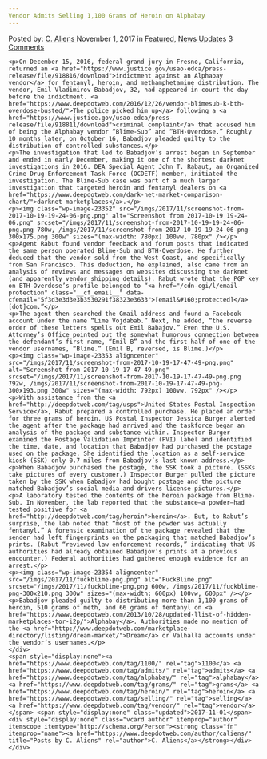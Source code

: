 ```yaml
---
Vendor Admits Selling 1,100 Grams of Heroin on Alphabay
---
```

<article class="post-listing post-23346 post type-post status-publish format-standard has-post-thumbnail hentry  tag-6071 tag-admits tag-alphabay tag-grams tag-heroin tag-selling tag-vendor">
    <div class="post-inner">
        <span>Posted by: <a href="https://www.deepdotweb.com/author/caliens/" title="">C. Aliens </a></span>
    <span>November 1, 2017</span>
    <span>in <a href="https://www.deepdotweb.com/category/deepdot-news/" rel="category tag">Featured</a>, <a href="https://www.deepdotweb.com/category/news-updates/" rel="category tag">News Updates</a></span>
    <span><a href="https://www.deepdotweb.com/2017/11/01/vendor-admits-selling-1100-grams-heroin-alphabay/#comments">3 Comments</a></span>
    </p>
    <div class="clear"></div>
    
    <p>On December 15, 2016, federal grand jury in Fresno, California, returned an <a href="https://www.justice.gov/usao-edca/press-release/file/918816/download">indictment against an Alphabay vendor</a> for fentanyl, heroin, and methamphetamine distribution. The vendor, Emil Vladimirov Babadjov, 32, had appeared in court the day before the indictment. <a href="https://www.deepdotweb.com/2016/12/26/vendor-blimesub-k-bth-overdose-busted/">The police picked him up</a> following a <a href="https://www.justice.gov/usao-edca/press-release/file/918811/download">criminal complaint</a> that accused him of being the Alphabay vendor “Blime-Sub” and “BTH-Overdose.” Roughly 10 months later, on October 16, Babadjov pleaded guilty to the distribution of controlled substances.</p>
    <p>The investigation that led to Babadjov’s arrest began in September and ended in early December, making it one of the shortest darknet investigations in 2016. DEA Special Agent John T. Rabaut, an Organized Crime Drug Enforcement Task Force (OCDETF) member, initiated the investigation. The Blime-Sub case was part of a much larger investigation that targeted heroin and fentanyl dealers on <a href="https://www.deepdotweb.com/dark-net-market-comparison-chart/">darknet marketplaces</a>.</p>
    <p><img class="wp-image-23352" src="/imgs/2017/11/screenshot-from-2017-10-19-19-24-06-png.png" alt="Screenshot from 2017-10-19 19-24-06.png" srcset="/imgs/2017/11/screenshot-from-2017-10-19-19-24-06-png.png 780w, /imgs/2017/11/screenshot-from-2017-10-19-19-24-06-png-300x175.png 300w" sizes="(max-width: 780px) 100vw, 780px" /></p>
    <p>Agent Rabut found vendor feedback and forum posts that indicated the same person operated Blime-Sub and BTH-Overdose. He further deduced that the vendor sold from the West Coast, and specifically from San Francisco. This deduction, he explained, also came from an analysis of reviews and messages on websites discussing the darknet (and apparently vendor shipping details). Rabut wrote that the PGP key on BTH-Overdose’s profile belonged to “<a href="/cdn-cgi/l/email-protection" class="__cf_email__" data-cfemail="5f3d3e3d3e3b3530291f38323e3633">[email&#160;protected]</a>[dot]com.”</p>
    <p>The agent then searched the Gmail address and found a Facebook account under the name “Lime Vojdabab.” Next, he added, “the reverse order of these letters spells out Emil Babajov.” Even the U.S. Attorney’s Office pointed out the somewhat humorous connection between the defendant’s first name, “Emil B” and the first half of one of the vendor usernames, “Blime.” (Emil B, reversed, is Blime.)</p>
    <p><img class="wp-image-23353 aligncenter" src="/imgs/2017/11/screenshot-from-2017-10-19-17-47-49-png.png" alt="Screenshot from 2017-10-19 17-47-49.png" srcset="/imgs/2017/11/screenshot-from-2017-10-19-17-47-49-png.png 792w, /imgs/2017/11/screenshot-from-2017-10-19-17-47-49-png-300x193.png 300w" sizes="(max-width: 792px) 100vw, 792px" /></p>
    <p>With assistance from the <a href="http://deepdotweb.com/tag/usps">United States Postal Inspection Service</a>, Rabut prepared a controlled purchase. He placed an order for three grams of heroin. US Postal Inspector Jessica Burger alerted the agent after the package had arrived and the taskforce began an analysis of the package and substance within. Inspector Burger examined the Postage Validation Imprinter (PVI) label and identified the time, date, and location that Babadjov had purchased the postage used on the package. She identified the location as a self-service kiosk (SSK) only 0.7 miles from Babadjov’s last known address.</p>
    <p>When Babadjov purchased the postage, the SSK took a picture. (SSKs take pictures of every customer.) Inspector Burger pulled the picture taken by the SSK when Babadjov had bought postage and the picture matched Babadjov’s social media and drivers license pictures.</p>
    <p>A laboratory tested the contents of the heroin package from Blime-Sub. In November, the lab reported that the substance—a powder—had tested positive for <a href="http://deepdotweb.com/tag/heroin">heroin</a>. But, to Rabut’s surprise, the lab noted that “most of the powder was actually fentanyl.” A forensic examination of the package revealed that the sender had left fingerprints on the packaging that matched Babadjov’s prints. (Rabut “reviewed law enforcement records,” indicating that US authorities had already obtained Babadjov’s prints at a previous encounter.) Federal authorities had gathered enough evidence for an arrest.</p>
    <p><img class="wp-image-23354 aligncenter" src="/imgs/2017/11/fuckblime-png.png" alt="FuckBlime.png" srcset="/imgs/2017/11/fuckblime-png.png 600w, /imgs/2017/11/fuckblime-png-300x210.png 300w" sizes="(max-width: 600px) 100vw, 600px" /></p>
    <p>Babadjov pleaded guilty to distributing more than 1,100 grams of heroin, 510 grams of meth, and 66 grams of fentanyl on <a href="https://www.deepdotweb.com/2013/10/28/updated-llist-of-hidden-marketplaces-tor-i2p/">Alphabay</a>. Authorities made no mention of the <a href="http://www.deepdotweb.com/marketplace-directory/listing/dream-market/">Dream</a> or Valhalla accounts under the vendor’s usernames.</p>
    </div>
    <span style="display:none"><a href="https://www.deepdotweb.com/tag/1100/" rel="tag">1100</a> <a href="https://www.deepdotweb.com/tag/admits/" rel="tag">admits</a> <a href="https://www.deepdotweb.com/tag/alphabay/" rel="tag">alphabay</a> <a href="https://www.deepdotweb.com/tag/grams/" rel="tag">grams</a> <a href="https://www.deepdotweb.com/tag/heroin/" rel="tag">heroin</a> <a href="https://www.deepdotweb.com/tag/selling/" rel="tag">selling</a> <a href="https://www.deepdotweb.com/tag/vendor/" rel="tag">vendor</a></span> <span style="display:none" class="updated">2017-11-01</span>
    <div style="display:none" class="vcard author" itemprop="author" itemscope itemtype="http://schema.org/Person"><strong class="fn" itemprop="name"><a href="https://www.deepdotweb.com/author/caliens/" title="Posts by C. Aliens" rel="author">C. Aliens</a></strong></div>
    </div>
</article>

